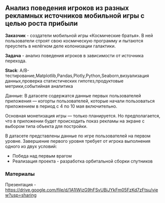 ## Анализ поведения игроков из разных рекламных источников мобильной игры с целью роста прибыли

**Заказчик** - создатели мобильной игры «Космические братья». В ней пользователи строят свою космическую программу и пытаются преуспеть в нелёгком деле колонизации галактики.

**Задача** - анализ поведения игроков в зависимости от источника перехода.

**Stack**: A/B-тестирование,Matplotlib,Pandas,Plotly,Python,Seaborn,визуализация данных,проверка статистических гипотез,продуктовые метрики,событийная аналитика

Данные: В датасете содержатся данные первых пользователей приложения — когорты пользователей, которые начали пользоваться приложением в период с 4 по 10 мая включительно.

Основная монетизация игры — только планируется. Но предполагается, что в приложении будет происходить показ рекламы на экране с выбором типа объекта для постройки.

В датасете представлены данные по игре пользователей на первом уровне. Завершение первого уровня требует от игрока выполнения одного из двух условий:

- Победа над первым врагом
- Реализация проекта - разработка орбитальной сборки спутников
### Материалы

Презентация - https://drive.google.com/file/d/1A1IWjzG9hFSvUBiJYkFm05FzKd7zFtsu/view?usp=sharing
